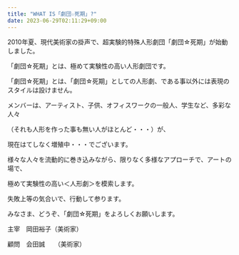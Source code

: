 ```yaml
---
title: "WHAT IS「劇団☆死期」?"
date: 2023-06-29T02:11:29+09:00
---
```


2010年夏、現代美術家の掛声で、超実験的特殊人形劇団「劇団☆死期」が始動しました。

「劇団☆死期」とは、極めて実験性の高い人形劇団です。

「劇団☆死期」とは、「劇団☆死期」としての人形劇、である事以外には表現のスタイルは設けません。

メンバーは、アーティスト、子供、オフィスワークの一般人、学生など、多彩な人々

（それも人形を作った事も無い人がほとんど・・・）が、

現在はてしなく増殖中・・・でございます。

様々な人々を流動的に巻き込みながら、限りなく多様なアプローチで、アートの場で、

極めて実験性の高い＜人形劇＞を模索します。

失敗上等の気合いで、行動して参ります。

みなさま、どうぞ、「劇団☆死期」をよろしくお願いします。

主宰　岡田裕子（美術家）


顧問　会田誠　　（美術家）